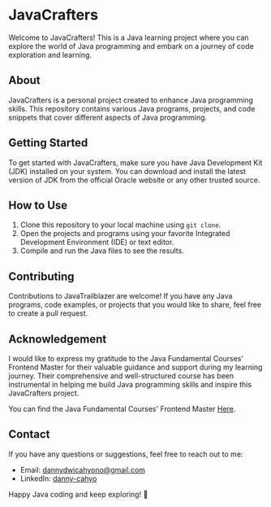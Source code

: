 # JavaCrafters

Welcome to JavaCrafters! This is a Java learning project where you can explore the world of Java programming and embark on a journey of code exploration and learning.

## About

JavaCrafters is a personal project created to enhance Java programming skills. This repository contains various Java programs, projects, and code snippets that cover different aspects of Java programming.

## Getting Started

To get started with JavaCrafters, make sure you have Java Development Kit (JDK) installed on your system. You can download and install the latest version of JDK from the official Oracle website or any other trusted source.

## How to Use

1. Clone this repository to your local machine using `git clone`.
2. Open the projects and programs using your favorite Integrated Development Environment (IDE) or text editor.
3. Compile and run the Java files to see the results.

## Contributing

Contributions to JavaTrailblazer are welcome! If you have any Java programs, code examples, or projects that you would like to share, feel free to create a pull request.

## Acknowledgement
I would like to express my gratitude to the Java Fundamental Courses' Frontend Master for their valuable guidance and support during my learning journey. Their comprehensive and well-structured course has been instrumental in helping me build Java programming skills and inspire this JavaCrafters project.

You can find the Java Fundamental Courses' Frontend Master [Here](https://frontendmasters.com/courses/java/).

## Contact

If you have any questions or suggestions, feel free to reach out to me:

- Email: dannydwicahyono@gmail.com
- LinkedIn: [danny-cahyo](https://www.linkedin.com/in/danny-cahyo/)

Happy Java coding and keep exploring! 🚀
